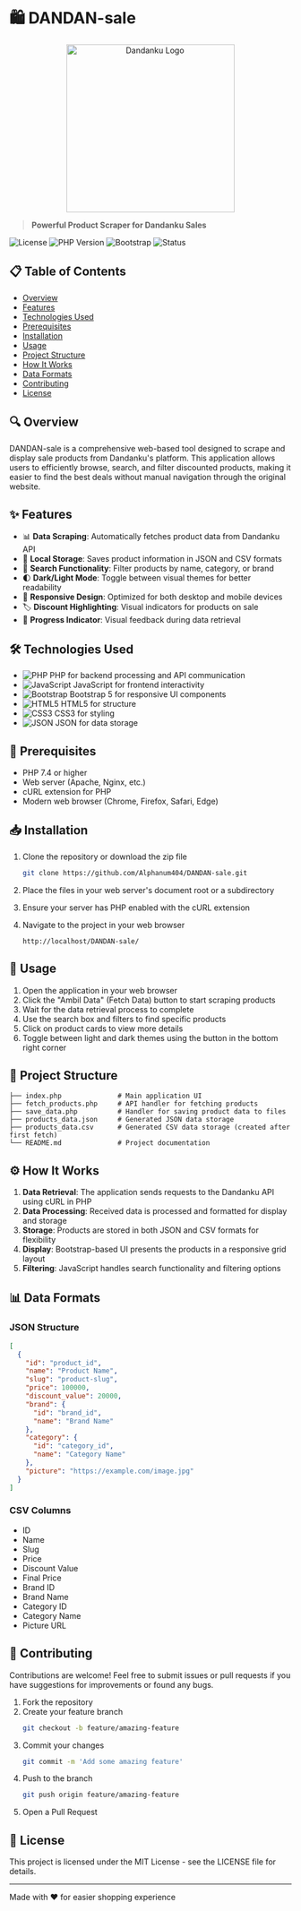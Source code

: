 # 🛍️ DANDAN-sale

<p align="center">
    <img src="https://dandanku.com/static/media/logo-new1.4b6ab3d6df11e0d33843.png" alt="Dandanku Logo" width="300">
</p>

> **Powerful Product Scraper for Dandanku Sales**

![License](https://img.shields.io/badge/license-MIT-blue.svg)
![PHP Version](https://img.shields.io/badge/php-7.4%2B-777BB4.svg)
![Bootstrap](https://img.shields.io/badge/bootstrap-5.3.0-7952B3.svg)
![Status](https://img.shields.io/badge/status-active-success.svg)

## 📋 Table of Contents

- [Overview](#-overview)
- [Features](#-features)
- [Technologies Used](#-technologies-used)
- [Prerequisites](#-prerequisites)
- [Installation](#-installation)
- [Usage](#-usage)
- [Project Structure](#-project-structure)
- [How It Works](#-how-it-works)
- [Data Formats](#-data-formats)
- [Contributing](#-contributing)
- [License](#-license)

## 🔍 Overview

DANDAN-sale is a comprehensive web-based tool designed to scrape and display sale products from Dandanku's platform. This application allows users to efficiently browse, search, and filter discounted products, making it easier to find the best deals without manual navigation through the original website.

## ✨ Features

- 📊 **Data Scraping**: Automatically fetches product data from Dandanku API
- 💾 **Local Storage**: Saves product information in JSON and CSV formats
- 🔎 **Search Functionality**: Filter products by name, category, or brand
- 🌓 **Dark/Light Mode**: Toggle between visual themes for better readability
- 📱 **Responsive Design**: Optimized for both desktop and mobile devices
- 🏷️ **Discount Highlighting**: Visual indicators for products on sale
- 🔄 **Progress Indicator**: Visual feedback during data retrieval

## 🛠️ Technologies Used

- ![PHP](https://img.shields.io/badge/PHP-777BB4?style=for-the-badge&logo=php&logoColor=white) PHP for backend processing and API communication
- ![JavaScript](https://img.shields.io/badge/JavaScript-F7DF1E?style=for-the-badge&logo=javascript&logoColor=black) JavaScript for frontend interactivity
- ![Bootstrap](https://img.shields.io/badge/Bootstrap-7952B3?style=for-the-badge&logo=bootstrap&logoColor=white) Bootstrap 5 for responsive UI components
- ![HTML5](https://img.shields.io/badge/HTML5-E34F26?style=for-the-badge&logo=html5&logoColor=white) HTML5 for structure
- ![CSS3](https://img.shields.io/badge/CSS3-1572B6?style=for-the-badge&logo=css3&logoColor=white) CSS3 for styling
- ![JSON](https://img.shields.io/badge/JSON-000000?style=for-the-badge&logo=json&logoColor=white) JSON for data storage

## 🔧 Prerequisites

- PHP 7.4 or higher
- Web server (Apache, Nginx, etc.)
- cURL extension for PHP
- Modern web browser (Chrome, Firefox, Safari, Edge)

## 📥 Installation

1. Clone the repository or download the zip file
   ```bash
   git clone https://github.com/Alphanum404/DANDAN-sale.git
   ```

2. Place the files in your web server's document root or a subdirectory

3. Ensure your server has PHP enabled with the cURL extension

4. Navigate to the project in your web browser
   ```
   http://localhost/DANDAN-sale/
   ```

## 🚀 Usage

1. Open the application in your web browser
2. Click the "Ambil Data" (Fetch Data) button to start scraping products
3. Wait for the data retrieval process to complete
4. Use the search box and filters to find specific products
5. Click on product cards to view more details
6. Toggle between light and dark themes using the button in the bottom right corner

## 📁 Project Structure

```
├── index.php              # Main application UI
├── fetch_products.php     # API handler for fetching products
├── save_data.php          # Handler for saving product data to files
├── products_data.json     # Generated JSON data storage
├── products_data.csv      # Generated CSV data storage (created after first fetch)
└── README.md              # Project documentation
```

## ⚙️ How It Works

1. **Data Retrieval**: The application sends requests to the Dandanku API using cURL in PHP
2. **Data Processing**: Received data is processed and formatted for display and storage
3. **Storage**: Products are stored in both JSON and CSV formats for flexibility
4. **Display**: Bootstrap-based UI presents the products in a responsive grid layout
5. **Filtering**: JavaScript handles search functionality and filtering options

## 📊 Data Formats

### JSON Structure
```json
[
  {
    "id": "product_id",
    "name": "Product Name",
    "slug": "product-slug",
    "price": 100000,
    "discount_value": 20000,
    "brand": {
      "id": "brand_id",
      "name": "Brand Name"
    },
    "category": {
      "id": "category_id", 
      "name": "Category Name"
    },
    "picture": "https://example.com/image.jpg"
  }
]
```

### CSV Columns
- ID
- Name
- Slug
- Price
- Discount Value
- Final Price
- Brand ID
- Brand Name
- Category ID
- Category Name
- Picture URL

## 👥 Contributing

Contributions are welcome! Feel free to submit issues or pull requests if you have suggestions for improvements or found any bugs.

1. Fork the repository
2. Create your feature branch
   ```bash
   git checkout -b feature/amazing-feature
   ```
3. Commit your changes
   ```bash
   git commit -m 'Add some amazing feature'
   ```
4. Push to the branch
   ```bash
   git push origin feature/amazing-feature
   ```
5. Open a Pull Request

## 📄 License

This project is licensed under the MIT License - see the LICENSE file for details.

---

Made with ❤️ for easier shopping experience
